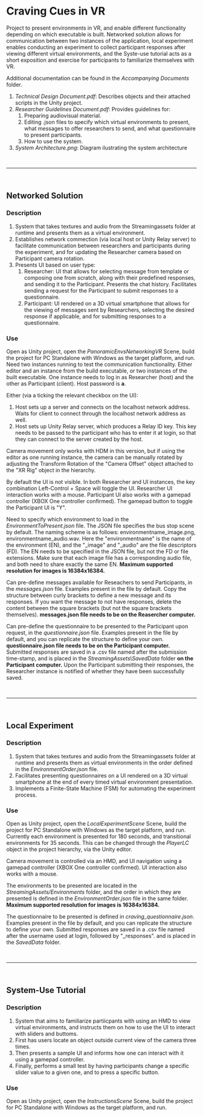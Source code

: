 # Craving Cues in VR
Project to present environments in VR, and enable different functionality depending on which executable is built. Networked solution allows for communication between two instances of the application, local experiment enables conducting an experiment to collect participant responses after viewing different virtual environments, and the Syste-use tutorial acts as a short exposition and exercise for participants to familiarize themselves with VR.

Additional documentation can be found in the *Accompanying Documents* folder.
1. *Technical Design Document.pdf*: Describes objects and their attached scripts in the Unity project.
2. *Researcher Guidelines Document.pdf*: Provides guidelines for:
	1. Preparing audiovisual material.
	2. Editing .json files to specify which virtual environments to present, what messages to offer researchers to send, and what questionnaire to present participants.
	3. How to use the system.
3. *System Architecture.png*: Diagram ilustrating the system architecture


<br/>

-------

<br/>

## Networked Solution
### Description
1. System that takes textures and audio from the Streamingassets folder at runtime and presents them as a virtual environment.
2. Establishes network commection (via local host or Unity Relay server) to facilitate communication between researchers and participants during the experiment, and for updating the Researcher camera based on Participant camera rotation.
3. Presents UI based on user type:
	1. Researcher: UI that allows for selecting message from template or composing one from scratch, along with their predefined responses, and sending it to the Participant. Presents the chat history. Facilitates sending a request for the Participant to submit responses to a questionnaire.
	2. Participant: UI rendered on a 3D virtual smartphone that allows for the viewing of messages sent by Researchers, selecting the desired response if applicable, and for submitting responses to a questionnaire.



### Use
Open as Unity project, open the *PanoramicEnvsNetworkingVR* Scene, build the project for PC Standalone with Windows as the target platform, and run. 
Need two instances running to test the communication functionality. Either editor and an instance from the build executable, or two instances of the built executable. One instance needs to log in as Researcher (host) and the other as Participant (client). Host password is **a**. 

Either (via a ticking the relevant checkbox on the UI): 
1. Host sets up a server and connects on the localhost network address. Waits for client to connect through the localhost network address as well.
2. Host sets up Unity Relay server, which produces a Relay ID key. This key needs to be passed to the participant who has to enter it at login, so that they can connect to the server created by the host. 

Camera movement only works with HDM in this version, but if using the editor as one running instance, the camera can be manually rotated by adjusting the Transform Rotation of the "Camera Offset" object attached to the "XR Rig" object in the hierarchy.

By default the UI is not visible. In both Researcher and UI instances, the key combination Left-Control + Space will toggle the UI. Researcher UI interaction works with a mouse. Participant UI also works with a gamepad controller (XBOX One controller confirmed). The gamepad button to toggle the Participant UI is "Y".

Need to specify which environment to load in the *EnvironmentToPresent.json* file. The JSON file specifies the bus stop scene by default. The naming scheme is as follows: environmentname\_image.png, environmentname\_audio.wav. Here the "environmentname" is the name of the environment (EN), and the "\_image" and "\_audio" are the file descriptors (FD). The EN needs to be specified in the JSON file, but not the FD or file extensions. Make sure that each image file has a corresponding audio file, and both need to share exactly the same EN. **Maximum supported resolution for images is 16384x16384.**

Can pre-define messages available for Reseachers to send Participants, in the *messages.json* file. Examples present in the file by default. Copy the structure between curly brackets to define a new message and its responses. If you want the message to not have responses, delete the content between the square brackets (but not the square brackets themselves). **messages.json file needs to be on the Reasercher computer.**

Can pre-define the questionnaire to be presented to the Participant upon request, in the *questionnaire.json* file. Examples present in the file by default, and you can replicate the structure to define your own. **questionnaire.json file needs to be on the Participant computer.** Submitted responses are saved in a .csv file named after the submission time-stamp, and is placed in the *StreamingAssets\SavedData* folder **on the Participant computer.** Upon the Participant submitting their responses, the Researcher instance is notified of whether they have been successfully saved.  

<br/>

-------

<br/>

## Local Experiment
### Description
1. System that takes textures and audio from the Streamingassets folder at runtime and presents them as virtual environments in the order defined in the *EnvironmentOrder.json* file.
2. Facilitates presenting questionnaires on a UI rendered on a 3D virtual smartphone at the end of every timed virtual environment presentation.
3. Implements a Finite-State Machine (FSM) for automating the experiment process.


### Use
Open as Unity project, open the *LocalExperimentScene* Scene, build the project for PC Standalone with Windows as the target platform, and run. 
Currently each environment is presented for 180 seconds, and transitional environments for 35 seconds. This can be changed through the *PlayerLC* object in the project hierarchy, via the Unity editor.

Camera movement is controlled via an HMD, and UI navigation using a gamepad controller (XBOX One controller confirmed). UI interaction also works with a mouse.

The environments to be presented are located in the *StreamingAssets/Environments* folder, and the order in which they are presented is defined in the *EnvironmentOrder.json* file in the same folder. **Maximum supported resolution for images is 16384x16384.**

The questionnaire to be presented is defined in *craving_questionnaire.json*. Examples present in the file by default, and you can replicate the structure to define your own. Submitted responses are saved in a .csv file named after the username used at login, followed by "_responses". and is placed in the *SavedData* folder.

<br/>

-------

<br/>

## System-Use Tutorial
### Description
1. System that aims to familiarize partiicpants with using an HMD to view virtual environments, and instructs them on how to use the UI to interact with sliders and buttoms.
2. First has users locate an object outside current view of the camera three times.
3. Then presents a sample UI and informs how one can interact with it using a gamepad controller.
4. Finally, performs a small test by having participants change a specific slider value to a given one, and to press a specific button. 

### Use
Open as Unity project, open the *InstructionsScene* Scene, build the project for PC Standalone with Windows as the target platform, and run. 
 
